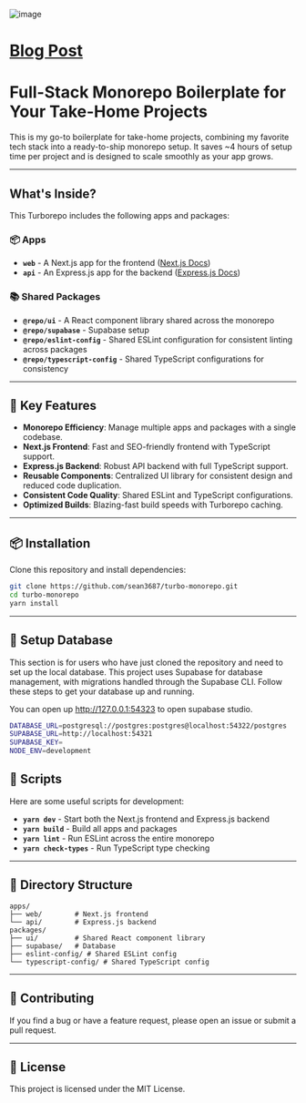 ![image](https://github.com/user-attachments/assets/5f5339a1-b9ce-4217-b8d9-ee7e87094f60)

# [Blog Post](https://medium.com/@yonghyun.jin13/the-only-boilerplate-you-need-for-take-home-project-9f7f9242d33c)

# Full-Stack Monorepo Boilerplate for Your Take-Home Projects

This is my go-to boilerplate for take-home projects, combining my favorite tech stack into a ready-to-ship monorepo setup. 
It saves ~4 hours of setup time per project and is designed to scale smoothly as your app grows.

---

## What's Inside?

This Turborepo includes the following apps and packages:

### **📦 Apps**

* **`web`** - A Next.js app for the frontend ([Next.js Docs](https://nextjs.org/docs))
* **`api`** - An Express.js app for the backend ([Express.js Docs](https://expressjs.com))

### **📚 Shared Packages**

* **`@repo/ui`** - A React component library shared across the monorepo
* **`@repo/supabase`** - Supabase setup
* **`@repo/eslint-config`** - Shared ESLint configuration for consistent linting across packages
* **`@repo/typescript-config`** - Shared TypeScript configurations for consistency

---

## 🚀 Key Features

* **Monorepo Efficiency**: Manage multiple apps and packages with a single codebase.
* **Next.js Frontend**: Fast and SEO-friendly frontend with TypeScript support.
* **Express.js Backend**: Robust API backend with full TypeScript support.
* **Reusable Components**: Centralized UI library for consistent design and reduced code duplication.
* **Consistent Code Quality**: Shared ESLint and TypeScript configurations.
* **Optimized Builds**: Blazing-fast build speeds with Turborepo caching.

---

## 📦 Installation

Clone this repository and install dependencies:

```bash
git clone https://github.com/sean3687/turbo-monorepo.git
cd turbo-monorepo
yarn install
```

---

## 📂 Setup Database

This section is for users who have just cloned the repository and need to set up the local database. This project uses Supabase for database management, with migrations handled through the Supabase CLI. Follow these steps to get your database up and running.

You can open up http://127.0.0.1:54323 to open supabase studio. 

```bash
DATABASE_URL=postgresql://postgres:postgres@localhost:54322/postgres
SUPABASE_URL=http://localhost:54321
SUPABASE_KEY=
NODE_ENV=development
```


## 📄 Scripts

Here are some useful scripts for development:

* **`yarn dev`** - Start both the Next.js frontend and Express.js backend
* **`yarn build`** - Build all apps and packages
* **`yarn lint`** - Run ESLint across the entire monorepo
* **`yarn check-types`** - Run TypeScript type checking

---

## 📁 Directory Structure

```
apps/
├── web/        # Next.js frontend
└── api/        # Express.js backend
packages/
├── ui/         # Shared React component library
├── supabase/   # Database 
├── eslint-config/ # Shared ESLint config
└── typescript-config/ # Shared TypeScript config
```


---

## 📂 Contributing

If you find a bug or have a feature request, please open an issue or submit a pull request.

---

## 🤝 License

This project is licensed under the MIT License.
